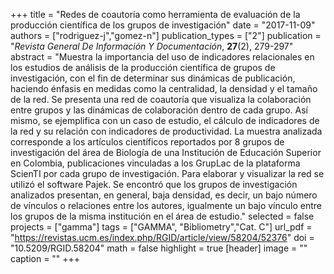 +++
title = "Redes de coautoría como herramienta de evaluación de la producción científica de los grupos de investigación"
date = "2017-11-09"
authors = ["rodriguez-j","gomez-n"]
publication_types = ["2"]
publication = "*Revista General De Información Y Documentación*, **27**(2), 279-297"
abstract = "Muestra la importancia del uso de indicadores relacionales en los estudios de análisis de la producción científica de grupos de investigación, con el fin de determinar sus dinámicas de publicación, haciendo énfasis en medidas como la centralidad, la densidad y el tamaño de la red. Se presenta una red de coautoría que visualiza la colaboración entre grupos y las dinámicas de colaboración dentro de cada grupo. Así mismo, se ejemplifica con un caso de estudio, el cálculo de indicadores de la red y su relación con indicadores de productividad. La muestra analizada corresponde a los artículos científicos reportados por 8 grupos de investigación del área de Biología de una Institución de Educación Superior en Colombia, publicaciones vinculadas a los GrupLac de la plataforma ScienTI por cada grupo de investigación. Para elaborar y visualizar la red se utilizó el software Pajek. Se encontró que los grupos de investigación analizados presentan, en general, baja densidad, es decir, un bajo número de vínculos o relaciones entre los autores, igualmente un bajo vínculo entre los grupos de la misma institución en el área de estudio."
selected = false
projects = ["gamma"]
tags = ["GAMMA", "Bibliometry","Cat. C"]
url_pdf = "https://revistas.ucm.es/index.php/RGID/article/view/58204/52376"
doi = "10.5209/RGID.58204"
math = false
highlight = true
[header]
image = ""
caption = ""
+++

